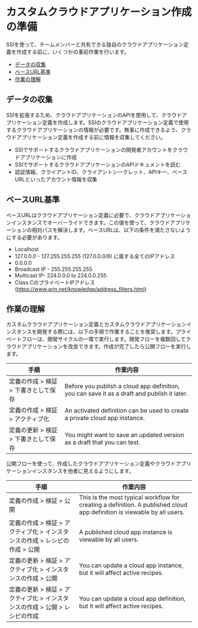 # カスタムクラウドアプリケーション作成の準備

SSIを使って、チームメンバーと共有できる独自のクラウドアプリケーション定義を作成する前に、いくつかの事前作業を行います。

- [データの収集](#データの収集)
- [ベースURL基準](#ベースURL基準)
- [作業の理解](#作業の理解)

## データの収集

SSIを拡張するため、クラウドアプリケーションのAPIを使用して、クラウドアプリケーション定義を作成します。SSIのクラウドアプリケーション定義で使用するクラウドアプリケーションの情報が必要です。無事に作成できるよう、クラウドアプリケーション定義を作成する前に情報を収集してください。

- SSIでサポートするクラウドアプリケーションの開発者アカウントをクラウドアプリケーションに作成
- SSIでサポートするクラウドアプリケーションのAPIドキュメントを読む
- 認証情報、クライアントID、クライアントシークレット、APIキー、ベースURLといったアカウント情報を収集

## ベースURL基準

ベースURLはクラウドアプリケーション定義に必要で、クラウドアプリケーションインスタンスでオーバーライドできます。この値を使って、クラウドアプリケーションの相対パスを解決します。ベースURLは、以下の条件を満たさないようにする必要があります。

- Localhost
- 127.0.0.0 - 127.255.255.255 (127.0.0.0/8) に属する全てのIPアドレス
- 0.0.0.0
- Broadcast IP - 255.255.255.255
- Multicast IP- 224.0.0.0 to 224.0.0.255
- Class CのプライベートIPアドレス (https://www.arin.net/knowledge/address_filters.html)

## 作業の理解

カスタムクラウドアプリケーション定義とカスタムクラウドアプリケーションインスタンスを開発する際には、以下の手順で作業することを推奨します。プライベートフローは、開発サイクルの一環で実行します。開発フローを複数回してクラウドアプリケーションを改良できます。作成が完了したら公開フローを実行します。

手順|作業内容
----|----
定義の作成 > 検証 > 下書きとして保存 | Before you publish a cloud app definition, you can save it as a draft and publish it later.
定義の作成 > 検証 > アクティブ化 | An activated definition can be used to create a private cloud app instance.
定義の更新 > 検証 > 下書きとして保存 | You might want to save an updated version as a draft that you can test.

公開フローを使って、作成したクラウドアプリケーション定義やクラウドアプリケーションインスタンスを他者に見えるようにします。

手順|作業内容
----|----
定義の作成 > 検証 > 公開 | This is the most typical workflow for creating a definition. A published cloud app definition is viewable by all users.
定義の作成 > 検証 > アクティブ化 > インスタンスの作成 > レシピの作成 > 公開 | A published cloud app instance is viewable by all users.
定義の更新 > 検証 > アクティブ化 > インスタンスの作成 > 公開 | You can update a cloud app instance, but it will affect active recipes.
定義の更新 > 検証 > アクティブ化 > インスタンスの作成 > 公開 > レシピの作成 | You can update a cloud app definition, but it will affect active recipes.